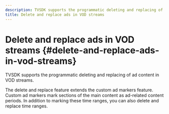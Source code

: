 ```yaml
---
description: TVSDK supports the programmatic deleting and replacing of ad content in VOD streams.
title: Delete and replace ads in VOD streams
---
```


# Delete and replace ads in VOD streams {#delete-and-replace-ads-in-vod-streams}

TVSDK supports the programmatic deleting and replacing of ad content in VOD streams.

The delete and replace feature extends the custom ad markers feature. Custom ad markers mark sections of the main content as ad-related content periods. In addition to marking these time ranges, you can also delete and replace time ranges. 
